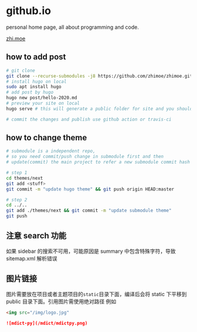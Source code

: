 # github.io
personal home page, all about programming and code.

[zhi.moe](http://zhi.moe)

## how to add post
```bash
# git clone
git clone --recurse-submodules -j8 https://github.com/zhimoe/zhimoe.git
# install hugo on local 
sudo apt install hugo
# add post by hugo
hugo new post/hello-2020.md 
# preview your site on local
hugo serve # this will generate a public folder for site and you should add public in .gitignore

# commit the changes and publish use github action or travis-ci
```

## how to change theme
```bash
# submodule is a independent repo,
# so you need commit/push change in submodule first and then 
# update(commit) the main project to refer a new submodule commit hash

# step 1
cd themes/next
git add <stuff>
git commit -m "update hugo theme" && git push origin HEAD:master

# step 2
cd ../..
git add ./themes/next && git commit -m "update submodule theme"
git push
```

## 注意 search 功能
如果 sidebar 的搜索不可用，可能原因是 summary 中包含特殊字符，导致 sitemap.xml 解析错误

## 图片链接
图片需要放在项目或者主题项目的`static`目录下面，编译后会将 static 下平移到 public 目录下面。引用图片需使用绝对路径 例如
```html
<img src="/img/logo.jpg"
```
```markdown
![mdict-py](/mdict/mdictpy.png)
```
